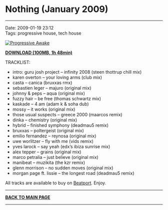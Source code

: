 # Nothing (January 2009)  

----

Date: 2009-01-19 23:12  
Tags: progressive house, tech house  

[![Progressive Awake](https://drive.google.com/uc?export=download&id=0B1aIvu0NI6o4cXVpVENxa3JDUkk)](https://drive.google.com/file/d/0B_4_ynm06YZIZ3k4a0w2V21nbXc/edit?usp=sharing)

<!-- DOWNLOAD LINK -->
[**DOWNLOAD (100MB, 1h 48min)**](https://drive.google.com/file/d/0B_4_ynm06YZIZ3k4a0w2V21nbXc/edit?usp=sharing)

TRACKLIST:  

* intro: guru josh project – infinity 2008 (steen thottrup chill mix)
* karen overton – your loving arms (club mix)
* casta – canica (bruxxas rmx)
* sebastien leger – majuro (original mix)
* johnny & peps – aqua (original mix)
* fuzzy hair – be free (thomas schwartz mix)
* kaskade – 4 am (adam k & soha dub)
* mossy – it works (original mix)
* those usual suspects – greece 2000 (maarcos remix)
* dinka – chemistry (original mix)
* hybrid – finished symphony (deadmau5 remix)
* bruxxas – poltergeist (original mix)
* emilio fernandez – reynosa (original mix)
* uwe worlitzer – fly with me (vids remix)
* yves larock – say yeah (edx’s ibiza sunrise mix)
* alex tepper – grains (original mix)
* marco petralia – just believe (original mix)
* manibeat – muzikita (the kzr remix)
* glenn morrison – no sudden moves (original mix)
* morgan page ft. lissie – the longest road (deadmau5 remix)

All tracks are available to buy on <a href="http://beatport.com" target="_blank">Beatport</a>.
Enjoy.

----

[**BACK TO MAIN PAGE**](../README.md)

---- 
